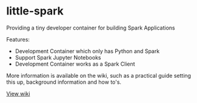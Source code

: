 # little-spark
Providing a tiny developer container for building Spark Applications

Features:
- Development Container which only has Python and Spark
- Support Spark Jupyter Notebooks
- Development Container works as a Spark Client

More information is available on the wiki, such as a practical guide setting this up, background information and how to's.

[View wiki](https://github.com/TheScriptingGuy/little-spark/wiki)